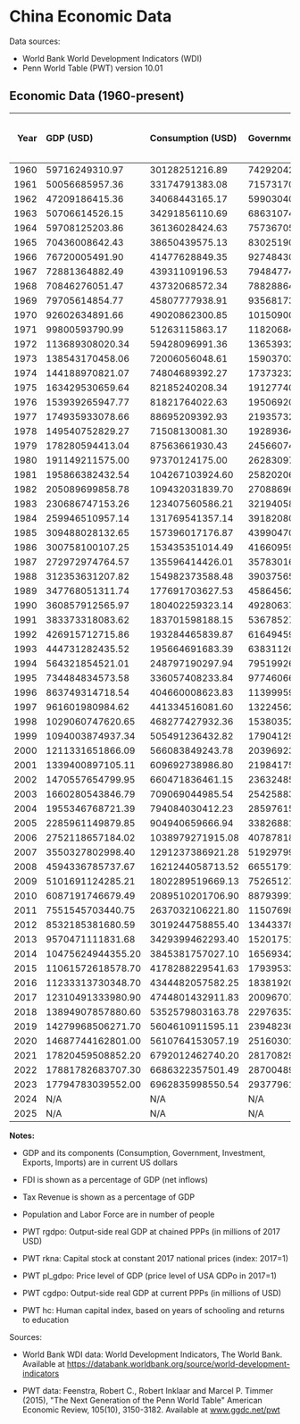 # China Economic Data

Data sources:
- World Bank World Development Indicators (WDI)
- Penn World Table (PWT) version 10.01

## Economic Data (1960-present)
|   Year | GDP (USD)         | Consumption (USD)   | Government (USD)   | Investment (USD)   | Exports (USD)    | Imports (USD)    | FDI (% of GDP)   | Tax Revenue (% of GDP)   | Population    | Labor Force   | PWT rgdpo   | PWT rkna   | PWT pl_gdpo   | PWT cgdpo   | PWT hc   |
|-------:|:------------------|:--------------------|:-------------------|:-------------------|:-----------------|:-----------------|:-----------------|:-------------------------|:--------------|:--------------|:------------|:-----------|:--------------|:------------|:---------|
|   1960 | 59716249310.97    | 30128251216.89      | 7429204268.08      | 23638465762.37     | 1883060000.19    | 1890589999.87    | N/A              | N/A                      | 667,070,000   | N/A           | 652545.81   | 0.01       | 0.09          | 668069.38   | 1.23     |
|   1961 | 50056685957.36    | 33174791383.08      | 7157317013.63      | 11415559017.78     | 1505609999.80    | 1408090000.08    | N/A              | N/A                      | 660,330,000   | N/A           | 554673.56   | 0.01       | 0.09          | 569134.88   | 1.25     |
|   1962 | 47209186415.36    | 34068443165.17      | 5990304065.02      | 7429461014.24      | 1505369999.87    | 1127719999.81    | N/A              | N/A                      | 665,770,000   | N/A           | 600626.44   | 0.01       | 0.08          | 616336.31   | 1.28     |
|   1963 | 50706614526.15    | 34291856110.69      | 6863107491.28      | 11034704004.25     | 1666349999.94    | 1210669999.99    | N/A              | N/A                      | 682,335,000   | N/A           | 674771.69   | 0.01       | 0.07          | 691066.44   | 1.30     |
|   1964 | 59708125203.86    | 36136028424.63      | 7573670520.34      | 14537402056.78     | 1938860000.11    | 1481100000.04    | N/A              | N/A                      | 698,355,000   | N/A           | 762317.12   | 0.01       | 0.08          | 778861.81   | 1.32     |
|   1965 | 70436008642.43    | 38650439575.13      | 8302519029.71      | 19089166799.70     | 2246599999.84    | 1916420000.09    | N/A              | N/A                      | 715,185,000   | N/A           | 843119.75   | 0.01       | 0.08          | 861736.19   | 1.35     |
|   1966 | 76720005491.90    | 41477628849.35      | 9274843048.34      | 23364655783.61     | 2370599999.84    | 2185300000.12    | N/A              | N/A                      | 735,400,000   | N/A           | 867200.88   | 0.01       | 0.09          | 887917.12   | 1.37     |
|   1967 | 72881364882.49    | 43931109196.53      | 7948477497.65      | 17391384871.86     | 2155880000.03    | 1919860000.11    | N/A              | N/A                      | 754,550,000   | N/A           | 892459.38   | 0.01       | 0.08          | 916764.62   | 1.39     |
|   1968 | 70846276051.47    | 43732068572.34      | 7882886491.19      | 17665789279.35     | 2114699999.88    | 1845220000.01    | N/A              | N/A                      | 774,510,000   | N/A           | 866469.31   | 0.01       | 0.08          | 891927.62   | 1.41     |
|   1969 | 79705614854.77    | 45807777938.91      | 9356817381.04      | 19933364229.31     | 2214390000.20    | 1731190000.12    | N/A              | N/A                      | 796,025,000   | N/A           | 951517.69   | 0.01       | 0.08          | 978135.75   | 1.43     |
|   1970 | 92602634891.66    | 49020862300.85      | 10150900012.96     | 30438001510.27     | 2274220000.01    | 2201559999.98    | N/A              | N/A                      | 818,315,000   | N/A           | 1069680.50  | 0.01       | 0.08          | 1098888.25  | 1.45     |
|   1971 | 99800593790.99    | 51263115863.17      | 11820684350.41     | 33570752158.27     | 2710416000.19    | 2233127000.10    | N/A              | N/A                      | 841,105,000   | N/A           | 1173451.12  | 0.01       | 0.08          | 1204924.75  | 1.48     |
|   1972 | 113689308020.34   | 59428096991.36      | 13653932601.54     | 35525993382.82     | 3537210000.06    | 2916450000.13    | N/A              | N/A                      | 862,030,000   | N/A           | 1139618.25  | 0.01       | 0.10          | 1168375.50  | 1.51     |
|   1973 | 138543170458.06   | 72006056048.61      | 15903703896.02     | 45658319637.52     | 5959278999.97    | 5257790999.97    | N/A              | N/A                      | 881,940,000   | N/A           | 1242443.12  | 0.01       | 0.11          | 1269198.75  | 1.53     |
|   1974 | 144188970821.07   | 74804689392.27      | 17373232699.69     | 47879670018.01     | 7213066999.91    | 7716197999.91    | N/A              | N/A                      | 900,350,000   | N/A           | 1264736.38  | 0.01       | 0.11          | 1300513.38  | 1.56     |
|   1975 | 163429530659.64   | 82185240208.34      | 19127740860.29     | 57258710409.54     | 7974569999.94    | 8355049999.92    | N/A              | N/A                      | 916,395,000   | N/A           | 1323576.00  | 0.01       | 0.12          | 1363548.88  | 1.59     |
|   1976 | 153939265947.77   | 81821764022.63      | 19506920457.50     | 51138255627.98     | 7440600000.00    | 7349809000.14    | N/A              | N/A                      | 930,685,000   | N/A           | 1272720.75  | 0.02       | 0.12          | 1307677.38  | 1.62     |
|   1977 | 174935933078.66   | 88695209392.93      | 21935732580.55     | 59266474723.37     | 8271070000.21    | 8060398000.24    | N/A              | N/A                      | 943,455,000   | N/A           | 1364091.00  | 0.02       | 0.12          | 1402558.38  | 1.65     |
|   1978 | 149540752829.27   | 71508130081.30      | 19289364280.49     | 56233026138.21     | 10801140000.00   | 12261700000.00   | N/A              | N/A                      | 956,165,000   | N/A           | 1573643.88  | 0.02       | 0.14          | 1614265.00  | 1.68     |
|   1979 | 178280594413.04   | 87563661930.43      | 24566074182.61     | 64710334643.48     | 13962640000.00   | 15535283000.00   | 0.00             | N/A                      | 969,005,000   | N/A           | 1653973.38  | 0.02       | 0.16          | 1694557.50  | 1.71     |
|   1980 | 191149211575.00   | 97370124175.00      | 26283097900.00     | 66147553729.17     | 19405720000.00   | 21842710000.00   | 0.03             | N/A                      | 981,235,000   | N/A           | 1678407.50  | 0.02       | 0.18          | 1730788.25  | 1.74     |
|   1981 | 195866382432.54   | 104267103924.60     | 25820206821.43     | 64535523825.40     | 24369970000.00   | 22219750000.00   | 0.14             | N/A                      | 993,885,000   | N/A           | 1690707.88  | 0.02       | 0.17          | 1747576.88  | 1.76     |
|   1982 | 205089699858.78   | 109432031839.70     | 27088696549.62     | 65587896076.34     | 22600124795.04   | 17788124795.04   | 0.21             | N/A                      | 1,008,630,000 | N/A           | 1811746.88  | 0.03       | 0.15          | 1877716.50  | 1.78     |
|   1983 | 230686747153.26   | 123407560586.21     | 32194058570.88     | 73648734593.87     | 21956304449.43   | 19385304449.43   | 0.28             | N/A                      | 1,023,310,000 | N/A           | 1951130.00  | 0.03       | 0.15          | 2019268.88  | 1.80     |
|   1984 | 259946510957.14   | 131769541357.14     | 39182080696.43     | 89365467310.71     | 24764305080.71   | 24710305080.71   | 0.48             | N/A                      | 1,036,825,000 | N/A           | 2217259.75  | 0.03       | 0.14          | 2283150.75  | 1.83     |
|   1985 | 309488028132.65   | 157396017176.87     | 43990470139.46     | 120898734132.65    | 25801403273.81   | 38302403273.81   | 0.54             | N/A                      | 1,051,040,000 | N/A           | 2513141.50  | 0.03       | 0.12          | 2599232.75  | 1.85     |
|   1986 | 300758100107.25   | 153435351014.49     | 41660959617.39     | 113467013495.65    | 26202580690.43   | 33592580690.43   | 0.62             | N/A                      | 1,066,790,000 | N/A           | 2591463.00  | 0.04       | 0.11          | 2680800.00  | 1.87     |
|   1987 | 272972974764.57   | 135596414426.01     | 35783016634.53     | 101875915735.43    | 34072853910.09   | 33781853910.09   | 0.85             | N/A                      | 1,084,035,000 | N/A           | 2727283.75  | 0.04       | 0.12          | 2819141.25  | 1.89     |
|   1988 | 312353631207.82   | 154982373588.48     | 39037565113.17     | 122062518395.06    | 44923701330.04   | 48984701330.04   | 1.02             | N/A                      | 1,101,630,000 | N/A           | 2899746.50  | 0.05       | 0.14          | 2997361.00  | 1.91     |
|   1989 | 347768051311.74   | 177691703627.53     | 45864562350.20     | 129399924939.27    | 41190793490.08   | 46118793490.08   | 0.98             | N/A                      | 1,118,650,000 | N/A           | 2904513.25  | 0.05       | 0.15          | 2995211.75  | 1.93     |
|   1990 | 360857912565.97   | 180402259323.14     | 49280637183.56     | 123261300353.73    | 49129758920.08   | 38461758920.08   | 0.97             | N/A                      | 1,135,185,000 | 639,912,098   | 2856361.25  | 0.05       | 0.13          | 2925998.75  | 1.96     |
|   1991 | 383373318083.62   | 183701598188.15     | 53678527491.29     | 135086802700.35    | 55542659163.76   | 43941659163.76   | 1.14             | N/A                      | 1,150,780,000 | 646,245,556   | 3006093.75  | 0.05       | 0.13          | 3078153.50  | 1.99     |
|   1992 | 426915712715.86   | 193284465839.87     | 61649459623.23     | 166803943767.66    | 66847400125.59   | 61849400125.59   | 2.61             | N/A                      | 1,164,970,000 | 652,547,071   | 3285450.50  | 0.06       | 0.15          | 3368570.75  | 2.03     |
|   1993 | 444731282435.52   | 195664691683.39     | 63831126114.22     | 192493706992.63    | 74280328749.70   | 86072328749.70   | 6.19             | N/A                      | 1,178,440,000 | 658,329,022   | 3587539.75  | 0.07       | 0.17          | 3673161.25  | 2.06     |
|   1994 | 564321854521.01   | 248797190297.94     | 79519926931.34     | 226012513727.35    | 104607445192.41  | 97250445198.33   | 5.99             | N/A                      | 1,191,835,000 | 664,565,882   | 3854175.00  | 0.08       | 0.14          | 3932516.00  | 2.10     |
|   1995 | 734484834573.58   | 336057408233.84     | 97746066613.61     | 285257162024.12    | 131858826005.22  | 119900826003.54  | 4.88             | N/A                      | 1,204,855,000 | 671,238,114   | 4257891.00  | 0.08       | 0.17          | 4310805.00  | 2.14     |
|   1996 | 863749314718.54   | 404660008623.83     | 113999599118.37    | 324266353270.17    | 154811877005.23  | 137261876999.22  | 4.65             | N/A                      | 1,217,550,000 | 678,359,927   | 4580774.50  | 0.09       | 0.19          | 4589980.50  | 2.17     |
|   1997 | 961601980984.62   | 441334516081.60     | 132245629354.66    | 341589349101.43    | 187447040001.00  | 144623819995.06  | 4.73             | N/A                      | 1,230,075,000 | 686,473,251   | 4742227.50  | 0.10       | 0.20          | 4769033.00  | 2.21     |
|   1998 | 1029060747620.65  | 468277427932.36     | 153803529200.17    | 358253939686.61    | 188750394180.04  | 144913704695.69  | 4.44             | N/A                      | 1,241,935,000 | 694,001,983   | 4759017.50  | 0.12       | 0.21          | 4791249.50  | 2.24     |
|   1999 | 1094003874937.34  | 505491236432.82     | 179041293208.11    | 373161537221.03    | 198699399631.57  | 168058444272.64  | 3.75             | N/A                      | 1,252,735,000 | 700,421,936   | 5037556.50  | 0.13       | 0.21          | 5090989.00  | 2.28     |
|   2000 | 1211331651866.09  | 566083849243.78     | 203969230503.48    | 406680720635.03    | 253092089742.30  | 224306238156.07  | 3.48             | N/A                      | 1,262,645,000 | 706,837,950   | 5420106.50  | 0.14       | 0.22          | 5517329.00  | 2.31     |
|   2001 | 1339400897105.11  | 609692738986.80     | 219841753903.68    | 476044465310.66    | 272060010513.39  | 243973790223.79  | 3.51             | N/A                      | 1,271,850,000 | 715,928,584   | 5898086.00  | 0.16       | 0.22          | 6042161.50  | 2.33     |
|   2002 | 1470557654799.95  | 660471836461.15     | 236324856369.32    | 531657230030.31    | 333002310921.76  | 295619639657.42  | 3.61             | N/A                      | 1,280,400,000 | 725,938,760   | 6458509.00  | 0.18       | 0.22          | 6659621.50  | 2.35     |
|   2003 | 1660280543846.79  | 709069044985.54     | 254258837770.09    | 657805319596.86    | 447958253780.91  | 412137124710.21  | 3.49             | N/A                      | 1,288,400,000 | 735,682,023   | 7056661.50  | 0.20       | 0.23          | 7292070.00  | 2.36     |
|   2004 | 1955346768721.39  | 794084030412.23     | 285976158179.95    | 818257819440.14    | 607356934122.25  | 556182551580.01  | 3.48             | N/A                      | 1,296,075,000 | 744,936,890   | 7876309.50  | 0.23       | 0.24          | 8149844.00  | 2.38     |
|   2005 | 2285961149879.85  | 904940659666.94     | 338268816803.16    | 922297304107.22    | 773339005398.50  | 648712207875.29  | 4.55             | 8.57                     | 1,303,720,000 | 754,465,388   | 8767904.00  | 0.26       | 0.25          | 9151640.00  | 2.40     |
|   2006 | 2752118657184.02  | 1038979271915.08    | 407878184604.93    | 1098379877425.52   | 991731387765.23  | 782812463256.13  | 4.51             | 9.06                     | 1,311,020,000 | 761,948,735   | 9562662.00  | 0.29       | 0.28          | 9971915.00  | 2.40     |
|   2007 | 3550327802998.40  | 1291237386921.28    | 519297995381.42    | 1437250452827.54   | 1258056795935.92 | 950020767155.50  | 4.40             | 9.77                     | 1,317,885,000 | 766,486,940   | 10522240.00 | 0.33       | 0.33          | 10874190.00 | 2.41     |
|   2008 | 4594336785737.67  | 1621244058713.52    | 665517910545.28    | 1941981447848.54   | 1497868782937.13 | 1149036249792.23 | 3.73             | 10.10                    | 1,324,655,000 | 769,779,554   | 11210087.00 | 0.37       | 0.40          | 11516746.00 | 2.42     |
|   2009 | 5101691124285.21  | 1802289519669.13    | 752651273806.19    | 2313935057651.30   | 1262664161017.28 | 1042533759648.07 | 2.57             | 10.31                    | 1,331,260,000 | 772,141,043   | 12166251.00 | 0.42       | 0.41          | 12460865.00 | 2.43     |
|   2010 | 6087191746679.49  | 2089510201706.90    | 887939912712.48    | 2833962406767.00   | 1654823329663.86 | 1432422435977.06 | 4.00             | 10.21                    | 1,337,705,000 | 773,873,234   | 13847619.00 | 0.48       | 0.43          | 14093089.00 | 2.44     |
|   2011 | 7551545703440.75  | 2637032106221.80    | 1150769850502.85   | 3523560369860.62   | 2006308960976.47 | 1825413639206.37 | 3.71             | 10.31                    | 1,345,035,000 | 778,275,581   | 14969009.00 | 0.54       | 0.50          | 15149280.00 | 2.48     |
|   2012 | 8532185381680.59  | 3019244758855.40    | 1344337816984.62   | 3944025353747.97   | 2175069254663.85 | 1943205232867.15 | 2.83             | 10.26                    | 1,354,190,000 | 779,022,561   | 15920895.00 | 0.61       | 0.52          | 16314193.00 | 2.51     |
|   2013 | 9570471111831.68  | 3429399462293.40    | 1520175152047.58   | 4440598042402.56   | 2354264539609.20 | 2119392421427.69 | 3.04             | 9.91                     | 1,363,240,000 | 779,251,311   | 16563043.00 | 0.68       | 0.57          | 16716764.00 | 2.55     |
|   2014 | 10475624944355.20 | 3845381757027.10    | 1656934274999.94   | 4800345425538.88   | 2462825804851.16 | 2241276198979.27 | 2.56             | 9.68                     | 1,371,860,000 | 780,370,287   | 17369238.00 | 0.76       | 0.60          | 17440318.00 | 2.57     |
|   2015 | 11061572618578.70 | 4178288229541.63    | 1793953322647.38   | 4782449534780.39   | 2362097053274.60 | 2003260696068.67 | 2.19             | 9.38                     | 1,379,860,000 | 781,077,009   | 17985756.00 | 0.83       | 0.61          | 18058634.00 | 2.60     |
|   2016 | 11233313730348.70 | 4344482057582.25    | 1838192000334.71   | 4788916318377.46   | 2199974853570.14 | 1944490534275.23 | 1.56             | 9.12                     | 1,387,790,000 | 780,932,880   | 18591710.00 | 0.92       | 0.60          | 18619490.00 | 2.62     |
|   2017 | 12310491333980.90 | 4744801432911.83    | 2009670748429.26   | 5295148247140.19   | 2424216052098.35 | 2208518918632.20 | 1.35             | 9.42                     | 1,396,215,000 | 779,166,682   | 19687162.00 | 1.00       | 0.63          | 19687162.00 | 2.65     |
|   2018 | 13894907857880.60 | 5352579803163.78    | 2297635332877.77   | 6085063022945.89   | 2655609176087.45 | 2564121910994.89 | 1.69             | 9.05                     | 1,402,760,000 | 776,868,988   | 19729128.00 | 1.09       | 0.71          | 19634244.00 | 2.67     |
|   2019 | 14279968506271.70 | 5604610911595.11    | 2394823676503.26   | 6176244264484.39   | 2628941104657.60 | 2496153305902.90 | 1.31             | 8.49                     | 1,407,745,000 | 775,928,449   | 20257660.00 | 1.18       | 0.71          | 20118076.00 | 2.70     |
|   2020 | 14687744162801.00 | 5610764153057.19    | 2516030166530.76   | 6369586163393.14   | 2729884575163.89 | 2374737462777.69 | 1.72             | 8.09                     | 1,411,100,000 | 763,830,073   | N/A         | N/A        | N/A           | N/A         | N/A      |
|   2021 | 17820459508852.20 | 6792012462740.20    | 2817082903391.62   | 7687799528622.77   | 3554107780957.44 | 3093278397249.18 | 1.93             | 7.97                     | 1,412,360,000 | 781,187,865   | N/A         | N/A        | N/A           | N/A         | N/A      |
|   2022 | 17881782683707.30 | 6686322357501.49    | 2870048964189.35   | 7715319111065.82   | 3717887818646.97 | 3140040863536.23 | 1.06             | 7.70                     | 1,412,175,000 | 770,113,477   | N/A         | N/A        | N/A           | N/A         | N/A      |
|   2023 | 17794783039552.00 | 6962835998550.54    | 2937796106673.10   | 7487858134999.47   | 3513236885527.07 | 3127201616050.71 | 0.24             | 7.84                     | 1,410,710,000 | 774,607,590   | N/A         | N/A        | N/A           | N/A         | N/A      |
|   2024 | N/A               | N/A                 | N/A                | N/A                | N/A              | N/A              | N/A              | N/A                      | N/A           | 773,128,536   | N/A         | N/A        | N/A           | N/A         | N/A      |
|   2025 | N/A               | N/A                 | N/A                | N/A                | N/A              | N/A              | N/A              | N/A                      | N/A           | N/A           | N/A         | N/A        | N/A           | N/A         | N/A      |
**Notes:**

- GDP and its components (Consumption, Government, Investment, Exports, Imports) are in current US dollars

- FDI is shown as a percentage of GDP (net inflows)

- Tax Revenue is shown as a percentage of GDP

- Population and Labor Force are in number of people

- PWT rgdpo: Output-side real GDP at chained PPPs (in millions of 2017 USD)

- PWT rkna: Capital stock at constant 2017 national prices (index: 2017=1)

- PWT pl_gdpo: Price level of GDP (price level of USA GDPo in 2017=1)

- PWT cgdpo: Output-side real GDP at current PPPs (in millions of USD)

- PWT hc: Human capital index, based on years of schooling and returns to education

Sources:

- World Bank WDI data: World Development Indicators, The World Bank. Available at https://databank.worldbank.org/source/world-development-indicators

- PWT data: Feenstra, Robert C., Robert Inklaar and Marcel P. Timmer (2015), "The Next Generation of the Penn World Table" American Economic Review, 105(10), 3150-3182. Available at www.ggdc.net/pwt